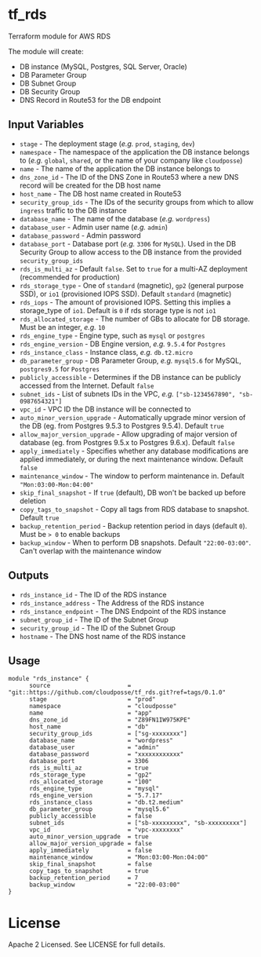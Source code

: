 # tf_rds
Terraform module for AWS RDS


The module will create:
* DB instance (MySQL, Postgres, SQL Server, Oracle)
* DB Parameter Group
* DB Subnet Group
* DB Security Group
* DNS Record in Route53 for the DB endpoint



## Input Variables

- `stage` - The deployment stage (_e.g._ `prod`, `staging`, `dev`)
- `namespace` - The namespace of the application the DB instance belongs to (_e.g._ `global`, `shared`, or the name of your company like `cloudposse`)
- `name` - The name of the application the DB instance belongs to
- `dns_zone_id` - The ID of the DNS Zone in Route53 where a new DNS record will be created for the DB host name
- `host_name` - The DB host name created in Route53
- `security_group_ids` - The IDs of the security groups from which to allow `ingress` traffic to the DB instance
- `database_name` - The name of the database (_e.g._ `wordpress`)
- `database_user` - Admin user name (_e.g._ `admin`)
- `database_password` - Admin password
- `database_port` - Database port (_e.g._ `3306` for `MySQL`). Used in the DB Security Group to allow access to the DB instance from the provided `security_group_ids`
- `rds_is_multi_az` - Default `false`. Set to `true` for a multi-AZ deployment (recommended for production)
- `rds_storage_type` - One of `standard` (magnetic), `gp2` (general purpose SSD), or `io1` (provisioned IOPS SSD). Default `standard` (magnetic)
- `rds_iops` - The amount of provisioned IOPS. Setting this implies a storage_type of `io1`. Default is `0` if rds storage type is not `io1`
- `rds_allocated_storage` - The number of GBs to allocate for DB storage. Must be an integer, _e.g._ `10`
- `rds_engine_type` - Engine type, such as `mysql` or `postgres`
- `rds_engine_version` - DB Engine version, _e.g._ `9.5.4` for `Postgres`
- `rds_instance_class` - Instance class, _e.g._ `db.t2.micro`
- `db_parameter_group` - DB Parameter Group, _e.g._ `mysql5.6` for MySQL, `postgres9.5` for `Postgres`
- `publicly_accessible` - Determines if the DB instance can be publicly accessed from the Internet. Default `false`
- `subnet_ids` - List of subnets IDs in the VPC, _e.g._ `["sb-1234567890", "sb-0987654321"]`
- `vpc_id` - VPC ID the DB instance will be connected to
- `auto_minor_version_upgrade` - Automatically upgrade minor version of the DB (eg. from Postgres 9.5.3 to Postgres 9.5.4). Default `true`
- `allow_major_version_upgrade` - Allow upgrading of major version of database (eg. from Postgres 9.5.x to Postgres 9.6.x). Default `false`
- `apply_immediately` - Specifies whether any database modifications are applied immediately, or during the next maintenance window. Default `false`
- `maintenance_window` - The window to perform maintenance in. Default `"Mon:03:00-Mon:04:00"`
- `skip_final_snapshot` - If `true` (default), DB won't be backed up before deletion
- `copy_tags_to_snapshot` - Copy all tags from RDS database to snapshot. Default `true`
- `backup_retention_period` - Backup retention period in days (default `0`). Must be `> 0` to enable backups
- `backup_window` - When to perform DB snapshots. Default `"22:00-03:00"`. Can't overlap with the maintenance window



## Outputs

- `rds_instance_id` - The ID of the RDS instance
- `rds_instance_address` - The Address of the RDS instance
- `rds_instance_endpoint` - The DNS Endpoint of the RDS instance
- `subnet_group_id` - The ID of the Subnet Group
- `security_group_id` - The ID of the Subnet Group
- `hostname` - The DNS host name of the RDS instance



## Usage


```
module "rds_instance" {
      source                      = "git::https://github.com/cloudposse/tf_rds.git?ref=tags/0.1.0"
      stage                       = "prod"
      namespace                   = "cloudposse"
      name                        = "app"
      dns_zone_id                 = "Z89FN1IW975KPE"
      host_name                   = "db"
      security_group_ids          = ["sg-xxxxxxxx"]
      database_name               = "wordpress"
      database_user               = "admin"
      database_password           = "xxxxxxxxxxxx"
      database_port               = 3306
      rds_is_multi_az             = true
      rds_storage_type            = "gp2"
      rds_allocated_storage       = "100"
      rds_engine_type             = "mysql"
      rds_engine_version          = "5.7.17"
      rds_instance_class          = "db.t2.medium"
      db_parameter_group          = "mysql5.6"
      publicly_accessible         = false
      subnet_ids                  = ["sb-xxxxxxxxx", "sb-xxxxxxxxx"]
      vpc_id                      = "vpc-xxxxxxxx"
      auto_minor_version_upgrade  = true
      allow_major_version_upgrade = false
      apply_immediately           = false
      maintenance_window          = "Mon:03:00-Mon:04:00"
      skip_final_snapshot         = false
      copy_tags_to_snapshot       = true
      backup_retention_period     = 7
      backup_window               = "22:00-03:00"
}
```


# License

Apache 2 Licensed. See LICENSE for full details.
